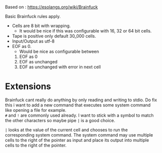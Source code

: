 Based on : https://esolangs.org/wiki/Brainfuck


Basic Brainfuck rules apply.

- Cells are 8 bit with wrapping.
    - It would be nice if this was configurable with 16, 32 or 64 bit cells.
- Tape is positive only default 30_000 cells.
- Input/Output as utf-8
- EOF as 0. 
    - Would be nice as configurable between
    1) EOF as 0
    2) EOF as unchanged
    3) EOF as unchanged with error in next cell

# Extensions
Brainfuck cant really do anything by only reading and writing to stdio.
Do fix this i want to add a new command that executes some system command like opening a file for example.  
`#` and `!` are commonly used already.
I want to stick with a symbol to match the other characters so maybe  pipe `|` is a good choice.

`|` looks at the value of the current cell and chooses to run the corresponding system command. The system command may use multiple cells to the right of the pointer as input and place its output into multiple cells to the right of the pointer.


